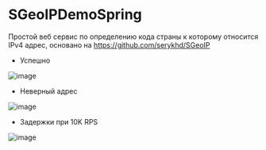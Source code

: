 # SGeoIPDemoSpring

Простой веб сервис по определению кода страны к которому относится IPv4 адрес, основано на https://github.com/serykhd/SGeoIP

- Успешно

![image](https://user-images.githubusercontent.com/125456822/221467735-4b5c612f-bf17-4c12-b5d7-eb9590cfe411.png)

- Неверный адрес  

![image](https://user-images.githubusercontent.com/125456822/221467750-c7fe8825-212a-45b5-b066-9d3d8e0d6d14.png)


- Задержки при 10K RPS

![image](https://user-images.githubusercontent.com/125456822/221472414-25d4ec9d-12cc-46c8-942b-73c459e82804.png)
